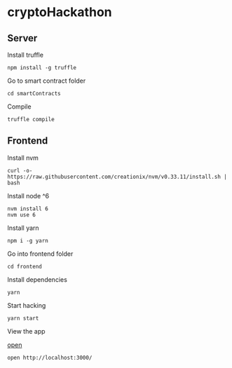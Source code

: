 # cryptoHackathon


## Server

Install truffle
```
npm install -g truffle
```

Go to smart contract folder
```
cd smartContracts
```

Compile
```
truffle compile
```


## Frontend

Install nvm
```
curl -o- https://raw.githubusercontent.com/creationix/nvm/v0.33.11/install.sh | bash
```

Install node ^6
```
nvm install 6
nvm use 6
```

Install yarn 
```
npm i -g yarn
```

Go into frontend folder
```
cd frontend
```

Install dependencies
```
yarn
```

Start hacking
```
yarn start
```

View the app

[open](http://localhost:3000/)

```
open http://localhost:3000/
```
